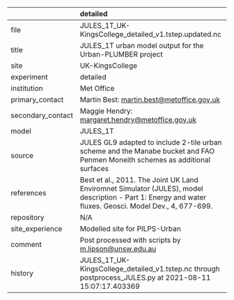 |                   | detailed                                                                                                                                                |
|:------------------|:--------------------------------------------------------------------------------------------------------------------------------------------------------|
| file              | JULES_1T_UK-KingsCollege_detailed_v1.tstep.updated.nc                                                                                                   |
| title             | JULES_1T urban model output for the Urban-PLUMBER project                                                                                               |
| site              | UK-KingsCollege                                                                                                                                         |
| experiment        | detailed                                                                                                                                                |
| institution       | Met Office                                                                                                                                              |
| primary_contact   | Martin Best: martin.best@metoffice.gov.uk                                                                                                               |
| secondary_contact | Maggie Hendry: margaret.hendry@metoffice.gov.uk                                                                                                         |
| model             | JULES_1T                                                                                                                                                |
| source            | JULES GL9 adapted to include 2-tile urban scheme and the Manabe bucket and FAO Penmen Moneith schemes as additional surfaces                            |
| references        | Best et al., 2011. The Joint UK Land Enviromnet Simulator (JULES), model description - Part 1: Energy and water fluxes. Geosci. Model Dev., 4, 677-699. |
| repository        | N/A                                                                                                                                                     |
| site_experience   | Modelled site for PILPS-Urban                                                                                                                           |
| comment           | Post processed with scripts by m.lipson@unsw.edu.au                                                                                                     |
| history           | JULES_1T_UK-KingsCollege_detailed_v1.tstep.nc through postprocess_JULES.py at 2021-08-11 15:07:17.403369                                                |
